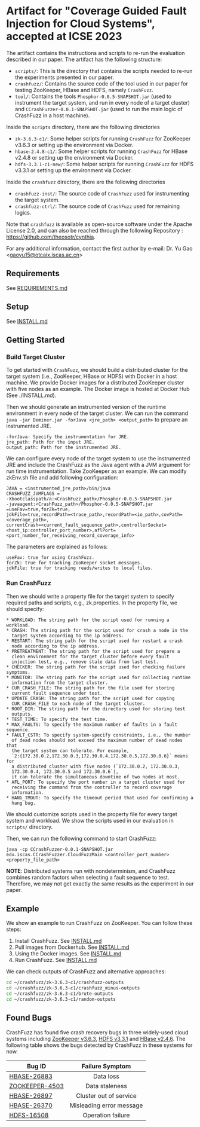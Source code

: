 # Artifact for "Coverage Guided Fault Injection for Cloud Systems", accepted at ICSE 2023

The artifact contains the instructions and scripts to re-run the evaluation
described in our paper. The artifact has the following structure:

* `scripts/`:
  This is the directory that contains the scripts needed to
  re-run the experiments presented in our paper.
* `crashfuzz/`: Contains the source code of the tool used in our paper
    for testing ZooKeeper, HBase and HDFS, namely `CrashFuzz`.
* `tool/`: Contains the tools `Phosphor-0.0.5-SNAPSHOT.jar` (used to
  instrument the target system, and run in every node of a target cluster) and
  `CCrashFuzzer-0.0.1-SNAPSHOT.jar` (used to run the main logic of
  CrashFuzz in a host machine).

Inside the `scripts` directory, there are the following directories


* `zk-3.6.3-c1/`: Some helper scripts for running `CrashFuzz` for
  ZooKeeper v3.6.3 or setting up the environment via Docker.
* `hbase-2.4.8-c1/`: Some helper scripts for running `CrashFuzz` for
  HBase v2.4.8 or setting up the environment via Docker.
* `hdfs-3.3.1-c1-new/`: Some helper scripts for running `CrashFuzz` for
  HDFS v3.3.1 or setting up the environment via Docker.

Inside the `crashfuzz` directory, there are the following directories


* `crashfuzz-inst/`: The source code of `CrashFuzz` used for
  instrumenting the target system.
* `crashfuzz-ctrl/`: The source code of `CrashFuzz` used for remaining
  logics.

Note that `crashfuzz` is available as open-source software under the
Apache License 2.0, and can also be reached through the following
Repository : https://github.com/theosotr/cynthia.

For any additional information, contact the first author by e-mail:
Dr. Yu Gao \<gaoyu15@otcaix.iscas.ac.cn\>

## Requirements

See [REQUIREMENTS.md](./REQUIREMENTS.md)

## Setup

See [INSTALL.md](./INSTALL.md)

## Getting Started

### Build Target Cluster

To get started with `CrashFuzz`, we should build a distributed cluster
for the target system (i.e., ZooKeeper, HBase or HDFS) with Docker in
a host machine. We provide Docker images for a distributed ZooKeeper cluster with
five nodes as an example. The Docker image is hosted at Docker
Hub (See ./INSTALL.md).

Then we should generate an instrumented version of the runtime
environment in every node of the target cluster. We can run the command 
`java -jar Deminer.jar -forJava <jre_path> <output_path>`
to prepare an instrumented JRE.

```
-forJava: Specify the instrumentation for JRE.
jre_path: Path for the input JRE.
output_path: Path for the instrumented JRE.
```

We can configure every node of the target system to use the
instrumented JRE and include the CrashFuzz as the Java agent with a
JVM argument for run time instrumentation. Take ZooKeeper as an
example. We can modify zkEnv.sh file and add following configuration:

```
JAVA = <instrumented_jre_path>/bin/java 
CRASHFUZZ_JVMFLAGS =
-Xbootclasspath/a:<CrashFuzz_path>/Phosphor-0.0.5-SNAPSHOT.jar
-javaagent:<CrashFuzz_path>/Phosphor-0.0.5-SNAPSHOT.jar
=useFav=true,forZk=true,
jdkFile=true,recordPath=<trace_path>,recordPath=<io_path>,covPath=<coverage_path>,
currentCrash=<current_fault_sequence_path>,controllerSocket=<host_ip:controller_port_number>,aflPort=<port_number_for_receiving_record_coverage_info>
```

The parameters are explained as follows: 

```
useFav: true for using CrashFuzz.
forZk: true for tracking ZooKeeper socket messages.
jdkFile: true for tracking reads/writes to local files.
```

### Run CrashFuzz

Then we should write a property file for the target system to specify
required paths and scripts, e.g., zk.properties. In the property file,
we should specify:

```
* WORKLOAD: The string path for the script used for running a workload.
* CRASH: The string path for the script used for crash a node in the
  target system according to the ip address.
* RESTART: The string path for the script used for restart a crash
  node according to the ip address.
* PRETREATMENT: The string path for the script used for prepare a
  clean environment for the target cluster before every fault
  injection test, e.g., remove stale data from last test.
* CHECKER: The string path for the script used for checking failure symptoms.
* MONITOR: The string path for the script used for collecting runtime
  information from the target cluster.
* CUR_CRASH_FILE: The string path for the file used for storing
  current fault sequence under test.
* UPDATE_CRASH: The string path for the script used for copying
  CUR_CRASH_FILE to each node of the target cluster.
* ROOT_DIR: The string path for the directory used for storing test
  outputs.
* TEST_TIME: To specify the test time.
* MAX_FAULTS: To specify the maximum number of faults in a fault sequence.
* FAULT_CSTR: To specify system-specify constraints, i.e., the number 
  of dead nodes should not exceed the maximum number of dead nodes that
  the target system can tolerate. For example,
  `2:{172.30.0.2,172.30.0.3,172.30.0.4,172.30.0.5,172.30.0.6}` means for
  a distributed cluster with five nodes (`172.30.0.2, 172.30.0.3,
  172.30.0.4, 172.30.0.5 and 172.30.0.6`), 
  it can tolerate the simultaneous downtime of two nodes at most.
* AFL_PORT: To specify the port number in a target cluster used for
  receiving the command from the controller to record coverage
  information.
* HANG_TMOUT: To specify the timeout period that used for confirming a
  hang bug.
```

We should customize scripts used in the property file for every target
system and workload. We show the scripts used in our evaluation in
`scripts/` directory.

Then, we can run the following command to start CrashFuzz:

```
java -cp CCrashFuzzer-0.0.1-SNAPSHOT.jar edu.iscas.CCrashFuzzer.CloudFuzzMain <controller_port_number> <property_file_path>
```

**NOTE**: Distributed systems run with nondeterminism, and CrashFuzz
combines random factors when selecting a fault sequence to test.
Therefore, we may not get exactly the same results as the experiment
in our paper.

## Example

We show an example to run CrashFuzz on ZooKeeper. You can follow
these steps:

1. Install CrashFuzz. See [INSTALL.md](./INSTALL.md)
2. Pull images from Dockerhub. See [INSTALL.md](./INSTALL.md)
3. Using the Docker images. See [INSTALL.md](./INSTALL.md)
4. Run CrashFuzz. See [INSTALL.md](./INSTALL.md)

We can check outputs of CrashFuzz and alternative approaches:

```bash
cd ~/crashfuzz/zk-3.6.3-c1/crashfuzz-outputs
cd ~/crashfuzz/zk-3.6.3-c1/crashfuzz_minus-outputs
cd ~/crashfuzz/zk-3.6.3-c1/brute-outputs
cd ~/crashfuzz/zk-3.6.3-c1/random-outputs
```

## Found Bugs

CrashFuzz has found five crash recovery bugs in three widely-used
cloud systems including [ZooKeeper v3.6.3](https://zookeeper.apache.org/), [HDFS v3.3.1](https://hadoop.apache.org/) 
and [HBase v2.4.6](https://hbase.apache.org/). 
The following table shows the bugs detected by CrashFuzz in these
systems for now.

| Bug ID                                                                 |     Failure Symptom      |
| ---------------------------------------------------------------------- | :----------------------: |
| [HBASE-26883](https://issues.apache.org/jira/browse/HBASE-26883)       |        Data loss         |
| [ZOOKEEPER-4503](https://issues.apache.org/jira/browse/ZOOKEEPER-4503) |      Data staleness      |
| [HBASE-26897](https://issues.apache.org/jira/browse/HBASE-26897)       |  Cluster out of service  |
| [HBASE-26370](https://issues.apache.org/jira/browse/HBASE-26370)       | Misleading error message |
| [HDFS-16508](https://issues.apache.org/jira/browse/HDFS-16508)         |    Operation failure     |